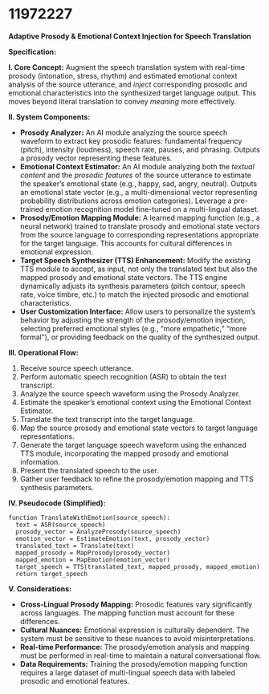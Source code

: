 # 11972227

**Adaptive Prosody & Emotional Context Injection for Speech Translation**

**Specification:**

**I. Core Concept:** Augment the speech translation system with real-time prosody (intonation, stress, rhythm) and estimated emotional context analysis of the source utterance, and *inject* corresponding prosodic and emotional characteristics into the synthesized target language output. This moves beyond literal translation to convey *meaning* more effectively.

**II. System Components:**

*   **Prosody Analyzer:** An AI module analyzing the source speech waveform to extract key prosodic features: fundamental frequency (pitch), intensity (loudness), speech rate, pauses, and phrasing. Outputs a prosody vector representing these features.
*   **Emotional Context Estimator:**  An AI module analyzing both the *textual content* and the *prosodic features* of the source utterance to estimate the speaker’s emotional state (e.g., happy, sad, angry, neutral). Outputs an emotional state vector (e.g., a multi-dimensional vector representing probability distributions across emotion categories).  Leverage a pre-trained emotion recognition model fine-tuned on a multi-lingual dataset.
*   **Prosody/Emotion Mapping Module:** A learned mapping function (e.g., a neural network) trained to translate prosody and emotional state vectors from the source language to corresponding representations appropriate for the target language.  This accounts for cultural differences in emotional expression.
*   **Target Speech Synthesizer (TTS) Enhancement:** Modify the existing TTS module to accept, as input, not only the translated text but also the mapped prosody and emotional state vectors. The TTS engine dynamically adjusts its synthesis parameters (pitch contour, speech rate, voice timbre, etc.) to match the injected prosodic and emotional characteristics.
*   **User Customization Interface:** Allow users to personalize the system’s behavior by adjusting the strength of the prosody/emotion injection, selecting preferred emotional styles (e.g., “more empathetic,” “more formal”), or providing feedback on the quality of the synthesized output.

**III. Operational Flow:**

1.  Receive source speech utterance.
2.  Perform automatic speech recognition (ASR) to obtain the text transcript.
3.  Analyze the source speech waveform using the Prosody Analyzer.
4.  Estimate the speaker’s emotional context using the Emotional Context Estimator.
5.  Translate the text transcript into the target language.
6.  Map the source prosody and emotional state vectors to target language representations.
7.  Generate the target language speech waveform using the enhanced TTS module, incorporating the mapped prosody and emotional information.
8.  Present the translated speech to the user.
9.  Gather user feedback to refine the prosody/emotion mapping and TTS synthesis parameters.

**IV. Pseudocode (Simplified):**

```
function TranslateWithEmotion(source_speech):
  text = ASR(source_speech)
  prosody_vector = AnalyzeProsody(source_speech)
  emotion_vector = EstimateEmotion(text, prosody_vector)
  translated_text = Translate(text)
  mapped_prosody = MapProsody(prosody_vector)
  mapped_emotion = MapEmotion(emotion_vector)
  target_speech = TTS(translated_text, mapped_prosody, mapped_emotion)
  return target_speech
```

**V. Considerations:**

*   **Cross-Lingual Prosody Mapping:**  Prosodic features vary significantly across languages. The mapping function must account for these differences.
*   **Cultural Nuances:** Emotional expression is culturally dependent. The system must be sensitive to these nuances to avoid misinterpretations.
*   **Real-time Performance:** The prosody/emotion analysis and mapping must be performed in real-time to maintain a natural conversational flow.
*   **Data Requirements:** Training the prosody/emotion mapping function requires a large dataset of multi-lingual speech data with labeled prosodic and emotional features.
